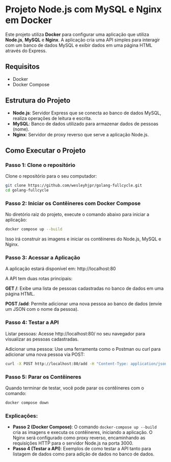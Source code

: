 # Projeto Node.js com MySQL e Nginx em Docker

Este projeto utiliza **Docker** para configurar uma aplicação que utiliza **Node.js**, **MySQL** e **Nginx**. A aplicação cria uma API simples para interagir com um banco de dados MySQL e exibir dados em uma página HTML através do Express.

## Requisitos

- Docker
- Docker Compose

## Estrutura do Projeto

- **Node.js**: Servidor Express que se conecta ao banco de dados MySQL, realiza operações de leitura e escrita.
- **MySQL**: Banco de dados utilizado para armazenar dados de pessoas (nome).
- **Nginx**: Servidor de proxy reverso que serve a aplicação Node.js.

## Como Executar o Projeto

### Passo 1: Clone o repositório

Clone o repositório para o seu computador:

```bash
git clone https://github.com/wesleyhjpr/golang-fullcycle.git
cd golang-fullcycle
```

### Passo 2: Iniciar os Contêineres com Docker Compose
No diretório raiz do projeto, execute o comando abaixo para iniciar a aplicação:

```bash
docker compose up --build
```
Isso irá construir as imagens e iniciar os contêineres do Node.js, MySQL e Nginx.

### Passo 3: Acessar a Aplicação
A aplicação estará disponível em: http://localhost:80

A API tem duas rotas principais:

**GET /**: Exibe uma lista de pessoas cadastradas no banco de dados em uma página HTML. 

**POST /add**: Permite adicionar uma nova pessoa ao banco de dados (envie um JSON com o nome da pessoa).

### Passo 4: Testar a API
Listar pessoas:
Acesse http://localhost:80/ no seu navegador para visualizar as pessoas cadastradas.

Adicionar uma pessoa:
Use uma ferramenta como o Postman ou curl para adicionar uma nova pessoa via POST:

```bash
curl -X POST http://localhost:80/add -H "Content-Type: application/json" -d '{"nome": "Novo Nome"}'
```

### Passo 5: Parar os Contêineres
Quando terminar de testar, você pode parar os contêineres com o comando:

```bash
docker compose down
```


### Explicações:
- **Passo 2 (Docker Compose)**: O comando `docker-compose up --build` cria as imagens e executa os contêineres, iniciando a aplicação. 
O Nginx será configurado como proxy reverso, encaminhando as requisições HTTP para o servidor Node.js na porta 3000.
- **Passo 4 (Testar a API)**: Exemplos de como testar a API tanto para listagem de dados como para adição de dados no banco de dados.